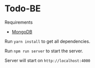# Todo-BE
 
Requirements
- [MongoDB](https://docs.mongodb.com/manual/tutorial/install-mongodb-on-os-x/)

Run `yarn install` to get all dependencies.

Run `npm run server` to start the server.

Server will start on `http://localhost:4000`